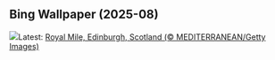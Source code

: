 ## Bing Wallpaper (2025-08)
![](https://www.bing.com/th?id=OHR.EdinburghFringe_EN-GB0568642627_UHD.jpg&w=1000)Latest: [Royal Mile, Edinburgh, Scotland (© MEDITERRANEAN/Getty Images)](https://www.bing.com/th?id=OHR.EdinburghFringe_EN-GB0568642627_UHD.jpg)